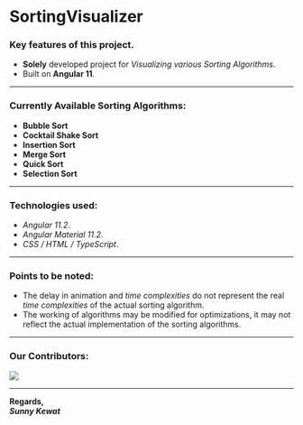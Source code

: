 # SortingVisualizer

### Key features of this project.

- **Solely** developed project for *Visualizing various Sorting Algorithms*.
- Built on **Angular 11**.

---

### Currently Available Sorting Algorithms:

- **Bubble Sort**
- **Cocktail Shake Sort**
- **Insertion Sort**
- **Merge Sort**
- **Quick Sort**
- **Selection Sort**

---

### Technologies used:

- *Angular 11.2*.
- *Angular Material 11.2*.
- *CSS / HTML / TypeScript*.

---

### Points to be noted:

- The delay in animation and *time complexities* do not represent the real *time complexities* of the actual sorting algorithm. 
- The working of algorithms may be modified for optimizations, it may not reflect the actual implementation of the sorting algorithms.

---

### Our Contributors:
<a href="https://github.com/sukehiro-San/SortingVisualizer/graphs/contributors">
  <img src="https://contrib.rocks/image?repo=sukehiro-San/SortingVisualizer" /> 
</a>

---

**Regards,**  
***Sunny Kewat***
